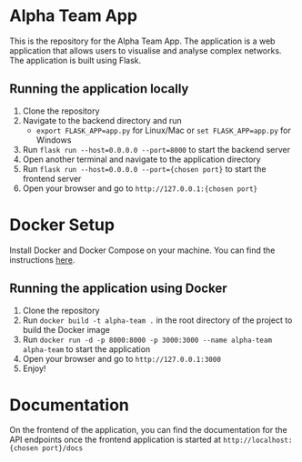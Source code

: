 # Alpha Team App

This is the repository for the Alpha Team App.
The application is a web application that allows users to visualise and analyse complex networks.
The application is built using Flask.

## Running the application locally

1. Clone the repository
2. Navigate to the backend directory and run
    - `export FLASK_APP=app.py` for Linux/Mac or `set FLASK_APP=app.py` for Windows
3. Run `flask run --host=0.0.0.0 --port=8000` to start the backend server
4. Open another terminal and navigate to the application directory
5. Run `flask run --host=0.0.0.0 --port={chosen port}` to start the frontend server
6. Open your browser and go to `http://127.0.0.1:{chosen port}`

# Docker Setup

Install Docker and Docker Compose on your machine. You can find the
instructions [here](https://docs.docker.com/install/).

## Running the application using Docker

1. Clone the repository
2. Run `docker build -t alpha-team .` in the root directory of the project to build the Docker image
3. Run `docker run -d -p 8000:8000 -p 3000:3000 --name alpha-team alpha-team` to start the application
3. Open your browser and go to `http://127.0.0.1:3000`
4. Enjoy!

# Documentation

On the frontend of the application, you can find the documentation for the API endpoints once the frontend application
is started at `http://localhost:{chosen port}/docs`
